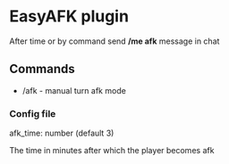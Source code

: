 # EasyAFK plugin

After time or by command send <b>/me afk</b> message in chat <br>


## Commands

- /afk - manual turn afk mode

### Config file

afk_time: number (default 3)

The time in minutes after which the player becomes afk
